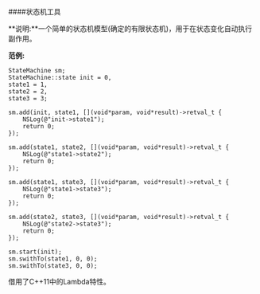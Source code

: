 ####状态机工具

**说明:**一个简单的状态机模型(确定的有限状态机)，用于在状态变化自动执行副作用。

**范例:**

	StateMachine sm;
    StateMachine::state init = 0,
    state1 = 1,
    state2 = 2,
    state3 = 3;
    
    sm.add(init, state1, [](void*param, void*result)->retval_t {
        NSLog(@"init->state1");
        return 0;
    });
    
    sm.add(state1, state2, [](void*param, void*result)->retval_t {
        NSLog(@"state1->state2");
        return 0;
    });
    
    sm.add(state1, state3, [](void*param, void*result)->retval_t {
        NSLog(@"state1->state3");
        return 0;
    });
    
    sm.add(state2, state3, [](void*param, void*result)->retval_t {
        NSLog(@"state2->state3");
        return 0;
    });
    
    sm.start(init);
    sm.swithTo(state1, 0, 0);
    sm.swithTo(state3, 0, 0);

借用了C++11中的Lambda特性。
